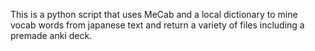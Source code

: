 This is a python script that uses MeCab and a local dictionary to mine vocab words from japanese text and return a variety of files including a premade anki deck. 